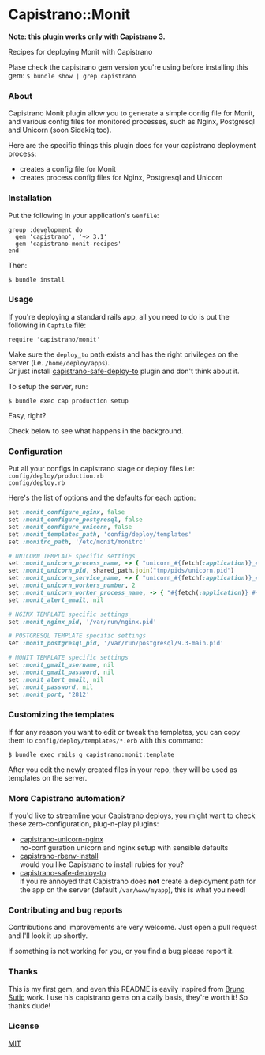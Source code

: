 # Capistrano::Monit

**Note: this plugin works only with Capistrano 3.** 

Recipes for deploying Monit with Capistrano

Plase check the capistrano
gem version you're using before installing this gem:
`$ bundle show | grep capistrano`

### About

Capistrano Monit plugin allow you to generate a simple config file for Monit, and various config files for monitored processes, such as Nginx, Postgresql and Unicorn (soon Sidekiq too).

Here are the specific things this plugin does for your capistrano deployment
process:

* creates a config file for Monit
* creates process config files for Nginx, Postgresql and Unicorn

### Installation

Put the following in your application's `Gemfile`:

    group :development do
      gem 'capistrano', '~> 3.1'
      gem 'capistrano-monit-recipes'
    end

Then:

    $ bundle install

### Usage

If you're deploying a standard rails app, all you need to do is put
the following in `Capfile` file:

    require 'capistrano/monit'

Make sure the `deploy_to` path exists and has the right privileges on the
server (i.e. `/home/deploy/apps`).<br/>
Or just install
[capistrano-safe-deploy-to](https://github.com/bruno-/capistrano-safe-deploy-to)
plugin and don't think about it.

To setup the server, run:

    $ bundle exec cap production setup

Easy, right?

Check below to see what happens in the background.


### Configuration

Put all your configs in capistrano stage or deploy files i.e:
`config/deploy/production.rb`<br>
`config/deploy.rb`

Here's the list of options and the defaults for each option:

```ruby
set :monit_configure_nginx, false
set :monit_configure_postgresql, false
set :monit_configure_unicorn, false
set :monit_templates_path, 'config/deploy/templates'
set :monitrc_path, '/etc/monit/monitrc'    

# UNICORN TEMPLATE specific settings
set :monit_unicorn_process_name, -> { "unicorn_#{fetch(:application)}_#{fetch(:stage)}" }
set :monit_unicorn_pid, shared_path.join("tmp/pids/unicorn.pid")
set :monit_unicorn_service_name, -> { "unicorn_#{fetch(:application)}_#{fetch(:stage)}" }
set :monit_unicorn_workers_number, 2
set :monit_unicorn_worker_process_name, -> { "#{fetch(:application)}_#{fetch(:stage)}_unicorn_worker_" }
set :monit_alert_email, nil

# NGINX TEMPLATE specific settings
set :monit_nginx_pid, '/var/run/nginx.pid'

# POSTGRESQL TEMPLATE specific settings
set :monit_postgresql_pid, '/var/run/postgresql/9.3-main.pid'

# MONIT TEMPLATE specific settings
set :monit_gmail_username, nil
set :monit_gmail_password, nil
set :monit_alert_email, nil
set :monit_password, nil
set :monit_port, '2812'
```

### Customizing the templates

If for any reason you want to edit or tweak the templates, you can copy them to
`config/deploy/templates/*.erb` with this command:

    $ bundle exec rails g capistrano:monit:template

After you edit the newly created files in your repo, they will be used as templates on the server.

### More Capistrano automation?

If you'd like to streamline your Capistrano deploys, you might want to check these zero-configuration, plug-n-play plugins:

- [capistrano-unicorn-nginx](https://github.com/bruno-/capistrano-unicorn-nginx)<br/>
no-configuration unicorn and nginx setup with sensible defaults
- [capistrano-rbenv-install](https://github.com/bruno-/capistrano-rbenv-install)<br/>
would you like Capistrano to install rubies for you?
- [capistrano-safe-deploy-to](https://github.com/bruno-/capistrano-safe-deploy-to)<br/>
if you're annoyed that Capistrano does **not** create a deployment path for the
app on the server (default `/var/www/myapp`), this is what you need!

### Contributing and bug reports

Contributions and improvements are very welcome. Just open a pull request and
I'll look it up shortly.

If something is not working for you, or you find a bug please report it.

### Thanks

This is my first gem, and even this README is eavily inspired from [Bruno Sutic](https://github.com/bruno-) work. I use his capistrano gems on a daily basis, they're worth it! So thanks dude!

### License

[MIT](LICENSE.md)